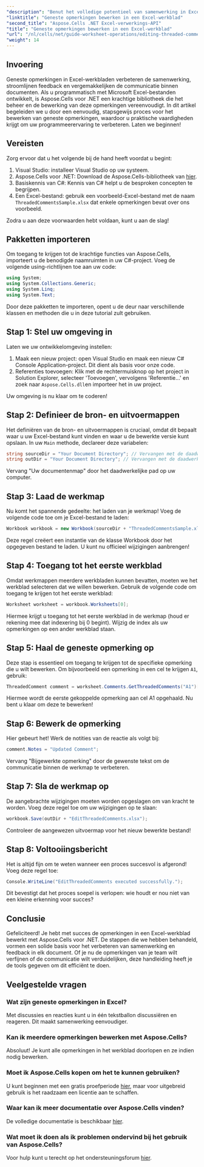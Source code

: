 ```yaml
---
"description": "Benut het volledige potentieel van samenwerking in Excel met onze uitgebreide handleiding voor het bewerken van opmerkingen met een thread in Aspose.Cells voor .NET. Dit artikel biedt een duidelijke, stapsgewijze aanpak om de communicatie binnen uw Excel-werkbladen te verbeteren."
"linktitle": "Geneste opmerkingen bewerken in een Excel-werkblad"
"second_title": "Aspose.Cells .NET Excel-verwerkings-API"
"title": "Geneste opmerkingen bewerken in een Excel-werkblad"
"url": "/nl/cells/net/guide-worksheet-operations/editing-threaded-comments/"
"weight": 14
---
```


## Invoering

Geneste opmerkingen in Excel-werkbladen verbeteren de samenwerking, stroomlijnen feedback en vergemakkelijken de communicatie binnen documenten. Als u programmatisch met Microsoft Excel-bestanden ontwikkelt, is Aspose.Cells voor .NET een krachtige bibliotheek die het beheer en de bewerking van deze opmerkingen vereenvoudigt. In dit artikel begeleiden we u door een eenvoudig, stapsgewijs proces voor het bewerken van geneste opmerkingen, waardoor u praktische vaardigheden krijgt om uw programmeerervaring te verbeteren. Laten we beginnen!

## Vereisten
Zorg ervoor dat u het volgende bij de hand heeft voordat u begint:

1. Visual Studio: installeer Visual Studio op uw systeem.
2. Aspose.Cells voor .NET: Download de Aspose.Cells-bibliotheek van [hier](https://releases.aspose.com/cells/net/).
3. Basiskennis van C#: Kennis van C# helpt u de besproken concepten te begrijpen.
4. Een Excel-bestand: gebruik een voorbeeld-Excel-bestand met de naam `ThreadedCommentsSample.xlsx` dat enkele opmerkingen bevat over ons voorbeeld.

Zodra u aan deze voorwaarden hebt voldaan, kunt u aan de slag!

## Pakketten importeren
Om toegang te krijgen tot de krachtige functies van Aspose.Cells, importeert u de benodigde naamruimten in uw C#-project. Voeg de volgende using-richtlijnen toe aan uw code:

```csharp
using System;
using System.Collections.Generic;
using System.Linq;
using System.Text;
```

Door deze pakketten te importeren, opent u de deur naar verschillende klassen en methoden die u in deze tutorial zult gebruiken.

## Stap 1: Stel uw omgeving in
Laten we uw ontwikkelomgeving instellen:

1. Maak een nieuw project: open Visual Studio en maak een nieuw C# Console Application-project. Dit dient als basis voor onze code.
2. Referenties toevoegen: Klik met de rechtermuisknop op het project in Solution Explorer, selecteer 'Toevoegen', vervolgens 'Referentie...' en zoek naar `Aspose.Cells.dll`en importeer het in uw project.

Uw omgeving is nu klaar om te coderen!

## Stap 2: Definieer de bron- en uitvoermappen
Het definiëren van de bron- en uitvoermappen is cruciaal, omdat dit bepaalt waar u uw Excel-bestand kunt vinden en waar u de bewerkte versie kunt opslaan. In uw `Main` methode, declareer deze variabelen:

```csharp
string sourceDir = "Your Document Directory"; // Vervangen met de daadwerkelijke directory
string outDir = "Your Document Directory"; // Vervangen met de daadwerkelijke directory
```

Vervang "Uw documentenmap" door het daadwerkelijke pad op uw computer.

## Stap 3: Laad de werkmap
Nu komt het spannende gedeelte: het laden van je werkmap! Voeg de volgende code toe om je Excel-bestand te laden:

```csharp
Workbook workbook = new Workbook(sourceDir + "ThreadedCommentsSample.xlsx");
```

Deze regel creëert een instantie van de klasse Workbook door het opgegeven bestand te laden. U kunt nu officieel wijzigingen aanbrengen!

## Stap 4: Toegang tot het eerste werkblad
Omdat werkmappen meerdere werkbladen kunnen bevatten, moeten we het werkblad selecteren dat we willen bewerken. Gebruik de volgende code om toegang te krijgen tot het eerste werkblad:

```csharp
Worksheet worksheet = workbook.Worksheets[0];
```

Hiermee krijgt u toegang tot het eerste werkblad in de werkmap (houd er rekening mee dat indexering bij 0 begint). Wijzig de index als uw opmerkingen op een ander werkblad staan.

## Stap 5: Haal de geneste opmerking op
Deze stap is essentieel om toegang te krijgen tot de specifieke opmerking die u wilt bewerken. Om bijvoorbeeld een opmerking in een cel te krijgen `A1`, gebruik:

```csharp
ThreadedComment comment = worksheet.Comments.GetThreadedComments("A1")[0];
```

Hiermee wordt de eerste gekoppelde opmerking aan cel A1 opgehaald. Nu bent u klaar om deze te bewerken!

## Stap 6: Bewerk de opmerking
Hier gebeurt het! Werk de notities van de reactie als volgt bij:

```csharp
comment.Notes = "Updated Comment";
```

Vervang "Bijgewerkte opmerking" door de gewenste tekst om de communicatie binnen de werkmap te verbeteren.

## Stap 7: Sla de werkmap op
De aangebrachte wijzigingen moeten worden opgeslagen om van kracht te worden. Voeg deze regel toe om uw wijzigingen op te slaan:

```csharp
workbook.Save(outDir + "EditThreadedComments.xlsx");
```

Controleer de aangewezen uitvoermap voor het nieuw bewerkte bestand!

## Stap 8: Voltooiingsbericht
Het is altijd fijn om te weten wanneer een proces succesvol is afgerond! Voeg deze regel toe:

```csharp
Console.WriteLine("EditThreadedComments executed successfully.");
```

Dit bevestigt dat het proces soepel is verlopen: wie houdt er nou niet van een kleine erkenning voor succes?

## Conclusie
Gefeliciteerd! Je hebt met succes de opmerkingen in een Excel-werkblad bewerkt met Aspose.Cells voor .NET. De stappen die we hebben behandeld, vormen een solide basis voor het verbeteren van samenwerking en feedback in elk document. Of je nu de opmerkingen van je team wilt verfijnen of de communicatie wilt verduidelijken, deze handleiding heeft je de tools gegeven om dit efficiënt te doen.

## Veelgestelde vragen

### Wat zijn geneste opmerkingen in Excel?
Met discussies en reacties kunt u in één tekstballon discussiëren en reageren. Dit maakt samenwerking eenvoudiger.

### Kan ik meerdere opmerkingen bewerken met Aspose.Cells?
Absoluut! Je kunt alle opmerkingen in het werkblad doorlopen en ze indien nodig bewerken.

### Moet ik Aspose.Cells kopen om het te kunnen gebruiken?
U kunt beginnen met een gratis proefperiode [hier](https://releases.aspose.com/), maar voor uitgebreid gebruik is het raadzaam een licentie aan te schaffen.

### Waar kan ik meer documentatie over Aspose.Cells vinden?
De volledige documentatie is beschikbaar [hier](https://reference.aspose.com/cells/net/).

### Wat moet ik doen als ik problemen ondervind bij het gebruik van Aspose.Cells?
Voor hulp kunt u terecht op het ondersteuningsforum [hier](https://forum.aspose.com/c/cells/9).